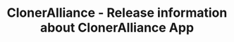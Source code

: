 ---
title: ClonerAlliance - Release information about ClonerAlliance App
name: ClonerAlliance App
metaItems:
  - name: description
    content: Release history of ClonerAlliance App.
  - name: keywords
    content: cloneralliance, video, recorder, capture, hdmi, software, 4k, live stream, release
breadcrumb: Example
layout: primary
jumbotronAreasDownloadTop:
  - name: Software Release
    template: overlay
    overlayBody: # template 样式为 overlay 时有效 , 设置内容区样式
      template: half
      postion: down
      height: 40 #单位是百分比  
    imageUrl: cv_concept_post.jpg
    height: 500
    title: SOFTWARE RELEASE HISTORY    
    additionClass: text-center
    bgStyle:
      color: dark
      positionY: 30 #单位是百分比
releaseBlock:
  iconUrl: ca_icon.png
  title: ClonerAlliance App
  releaseList:
    - version: '1.04.104'
      size: 11.4MB
      releaseDate: Jul.24, 2020
      description: 
        - Supports more models of Android Mobile.
        - Supports more UVC capture devices.
        - Fixed some bugs.        
      download:
        - downloadUrl: cloneralliance.apk  
    - version: '1.03.103'
      size: 11.5MB
      releaseDate: Oct.15, 2019
      description: 
        - Fixed some bugs.
        - Supported more Android phones.
      download:
        - text: Download from Google Play
          externalUrl: https://play.google.com/store/apps/details?id=com.cloneralliance.clonervision  
    - version: '1.01.101'
      size: 10.2MB
      releaseDate: May.04, 2018
      description: 
        - Added multi-language support, currently supports Chinese, English.
        - Fixed live streaming function bugs.  
    - version: '1.00'
      size: 10.19MB
      release_date: Mar.08, 2018
      description:
        - Added the function of live streaming through YouTube, Facebook, Twitch, ZOOM, Skype, etc. working together with ClonerAlliance Flint LX/LXT 1080p 60fps video capture series products and any other UVC standard compatible video devices.
        - Added support for live streaming in PIP mode and green screen chroma key. 
        - Added support for adding a text, image, time or location watermark into the video.
        - Added support for setting a background effect while recording or live streaming a video from 9 templates including "Grey scale", "Vertical flip", "Horizontal flip", "Nostalgic", "Shade", "Freezing", "Negative", "Eclosion" and "Diffused".
        - Added support for adjusting the brightness, contrast and saturation of the video.
        - Added support for drawing on the video with a custom painting brush for the purpose of highlighting some part of the video image. 
    - version: '0.92'
      size: 7.68MB
      release_date: Nov.13, 2017
      description:
        - Optimized App UI. 
        - Fixed some bugs. 
        - Running steadier than previous version.
    - version: '0.91'
      size: 7.67MB
      release_date: Nov.03, 2017
      description:
        - Fixed some bugs.
    - version: '0.90'
      size: 7.4MB
      release_date: Oct.24, 2017
      description:
        - First release.
---